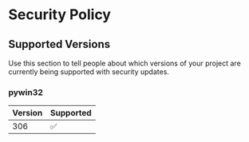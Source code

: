 # Security Policy

## Supported Versions

Use this section to tell people about which versions of your project are
currently being supported with security updates.

### pywin32

| Version | Supported          |
| ------- | ------------------ |
| 306   | :white_check_mark: |
